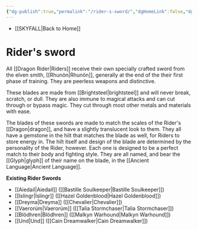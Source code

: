```yaml
---
{"dg-publish":true,"permalink":"/rider-s-sword/","dgHomeLink":false,"dgPassFrontmatter":false}
---
```


- [[SKYFALL|Back to Home]]

# Rider's sword
All [[Dragon Rider|Riders]] receive their own specially crafted sword from the elven smith, [[Rhunön|Rhunön]], generally at the end of the their first phase of training. They are peerless weapons and distinctive. 

These blades are made from [[Brightsteel|brightsteel]] and will never break, scratch, or dull. They are also immune to magical attacks and can cut through or bypass magic. They cut through most other metals and materials with ease. 

The blades of these swords are made to match the scales of the Rider's [[Dragon|dragon]], and have a slightly translucent look to them. They all have a gemstone in the hilt that matches the blade as well, for Riders to store energy in. The hilt itself and design of the blade are determined by the personality of the Rider, however. Each one is designed to be a perfect match to their body and fighting style. They are all named, and bear the [[Glyph|glyph]] of their name on the blade, in the [[Ancient Language|Ancient Language]].

**Existing Rider Swords**
- [[Aiedail|Aiedail]] ([[Bastille Soulkeeper|Bastille Soulkeeper]])
- [[Islingr|Islingr]] ([[Hazel Goldenblood|Hazel Goldenblood]])
- [[Dreyma|Dreyma]] ([[Chevalier|Chevalier]])
- [[Vaerorúm|Vaerorúm]] ([[Talia Stormchaser|Talia Stormchaser]])
- [[Blödhren|Blödhren]] ([[Malkyn Warhound|Malkyn Warhound]])
- [[Und|Und]] ([[Cain Dreamwalker|Cain Dreamwalker]])